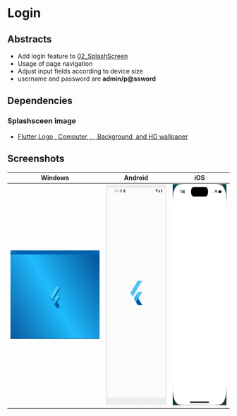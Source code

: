 # Login

## Abstracts

* Add login feature to [02_SplashScreen](../02_SplashScreen)
* Usage of page navigation
* Adjust input fields according to device size
* username and password are **admin/p@ssword**

## Dependencies

### Splashsceen image

* [Flutter Logo , Computer, , , Background, and HD wallpaper](https://www.pxfuel.com/en/desktop-wallpaper-tzydn)

## Screenshots

|Windows|Android|iOS|
|---|---|---|
|<img src="./images/windows.gif" height="200" />|<img src="./images/android.gif" height="500" />|<img src="./images/ios.gif" height="500" />|